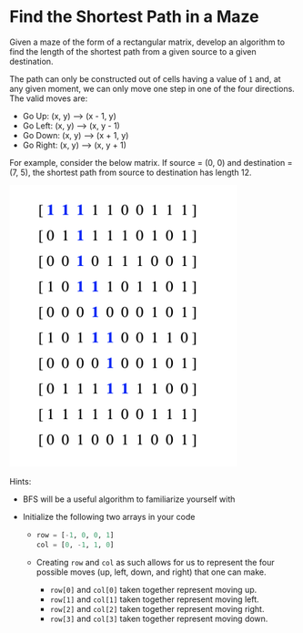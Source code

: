 # Find the Shortest Path in a Maze

Given a maze of the form of a rectangular matrix, develop an algorithm to find the length of the shortest path from a given source to a given destination.

The path can only be constructed out of cells having a value of `1` and, at any given moment, we can only move one step in one of the four directions. The valid moves are:

* Go Up: (x, y) --> (x - 1, y)
* Go Left: (x, y) --> (x, y - 1)
* Go Down: (x, y) --> (x + 1, y)
* Go Right: (x, y) --> (x, y + 1)

For example, consider the below matrix. If source = (0, 0) and destination = (7, 5), the shortest path from source to destination has length 12.

<img src = "../../Images/BFS_Maze.jpg" width = "400px"> 

Hints:

* BFS will be a useful algorithm to familiarize yourself with

* Initialize the following two arrays in your code

  * ```python
    row = [-1, 0, 0, 1]
    col = [0, -1, 1, 0]
    ```

  * Creating `row` and `col` as such allows for us to represent the four possible moves (up, left, down, and right) that one can make.

    * `row[0]` and `col[0]` taken together represent moving up.
    * `row[1]` and `col[1]` taken together represent moving left.
    * `row[2]` and `col[2]` taken together represent moving right.
    * `row[3]` and `col[3]` taken together represent moving down.